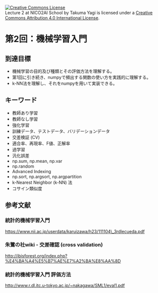<a rel="license" href="http://creativecommons.org/licenses/by/4.0/"><img alt="Creative Commons License" style="border-width:0" src="https://i.creativecommons.org/l/by/4.0/88x31.png" /></a><br /><span xmlns:dct="http://purl.org/dc/terms/" property="dct:title">Lecture 2 at NICO2AI  School</span> by <span xmlns:cc="http://creativecommons.org/ns#" property="cc:attributionName">Takuma Yagi</span> is licensed under a <a rel="license" href="http://creativecommons.org/licenses/by/4.0/">Creative Commons Attribution 4.0 International License</a>.

# 第2回：機械学習入門

## 到達目標
* 機械学習の目的及び種類とその評価方法を理解する。
* 第1回に引き続き、numpyで頻出する関数の使い方を実践的に理解する。
* k-NN法を理解し、それをnumpyを用いて実装できる。

## キーワード
* 教師あり学習
* 教師なし学習
* 強化学習
* 訓練データ、テストデータ、バリデーションデータ
* 交差検証 (CV)
* 適合率、再現率、F値、正解率
* 過学習
* 汎化誤差
* np.sum, np.mean, np.var
* np.random
* Advanced Indexing
* np.sort, np.argsort, np.argpartition
* k-Nearest Neighbor (k-NN) 法
* コサイン類似度

## 参考文献 
### 統計的機械学習入門
https://www.nii.ac.jp/userdata/karuizawa/h23/111104\_3rdlecueda.pdf

### 朱鷺の社wiki - 交差確認 (cross validation)
http://ibisforest.org/index.php?%E4%BA%A4%E5%B7%AE%E7%A2%BA%E8%AA%8D

### 統計的機械学習入門 評価方法
http://www.r.dl.itc.u-tokyo.ac.jp/~nakagawa/SML1/eval1.pdf
